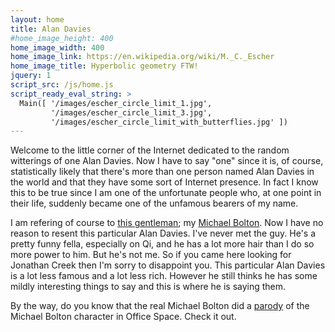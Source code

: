 ```yaml
---
layout: home
title: Alan Davies
#home_image_height: 400
home_image_width: 400
home_image_link: https://en.wikipedia.org/wiki/M._C._Escher
home_image_title: Hyperbolic geometry FTW!
jquery: 1
script_src: /js/home.js
script_ready_eval_string: >
  Main([ '/images/escher_circle_limit_1.jpg',
         '/images/escher_circle_limit_3.jpg',
         '/images/escher_circle_limit_with_butterflies.jpg' ])
---
```


Welcome to the little corner of the Internet dedicated to the random witterings of one Alan Davies.  Now I have to say
"one" since it is, of course, statistically likely that there's more than one person named Alan Davies in the world and
that they have some sort of Internet presence.  In fact I know this to be true since I am one of the unfortunate people
who, at one point in their life, suddenly became one of the unfamous bearers of my name.

I am refering of course to [this gentleman](https://en.wikipedia.org/wiki/Alan_Davies); my
[Michael Bolton](https://www.youtube.com/watch?v=ADgS_vMGgzY).  Now I have no reason to resent this particular Alan
Davies.  I've never met the guy.  He's a pretty funny fella, especially on Qi, and he has a lot more hair than I do so
more power to him.  But he's not me.  So if you came here looking for Jonathan Creek then I'm sorry to disappoint you.
This particular Alan Davies is a lot less famous and a lot less rich.  However he still thinks he has some mildly
interesting things to say and this is where he is saying them.

By the way, do you know that the real Michael Bolton did a [parody](https://www.youtube.com/watch?v=03lrL9CFWxM) of the
Michael Bolton character in Office Space.  Check it out.
